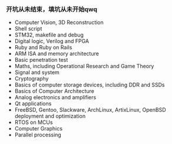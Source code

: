 ### 开坑从未结束，填坑从未开始qwq

+ Computer Vision, 3D Reconstruction
+ Shell script
+ STM32, makefile and debug
+ Digital logic, Verilog and FPGA
+ Ruby and Ruby on Rails
+ ARM ISA and memory architecture
+ Basic penetration test
+ Maths, including Operational Research and Game Theory
+ Signal and system
+ Cryptography
+ Basics of computer storage devices, including DDR and SSDs
+ Basics of Computer Architecture
+ Analog electronics and amplifiers
+ Qt applications
+ FreeBSD, Gentoo, Slackware, ArchLinux, ArtixLinux, OpenBSD deployment and optimization
+ RTOS on MCUs
+ Computer Graphics
+ Parallel processing
